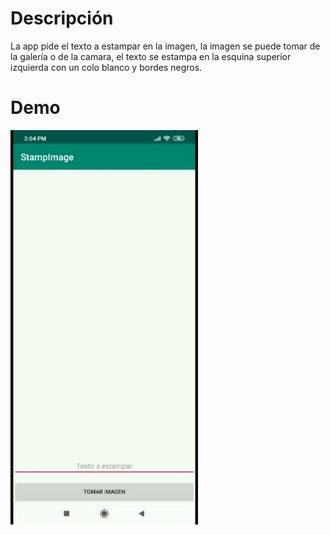 # Descripción
La app pide el texto a estampar en la imagen, la imagen se puede tomar de la galería o de la camara, el texto se estampa en 
la esquina superior izquierda con un colo blanco y bordes negros.

# Demo

<img alt="Demo StampImage App" width="300px" src="https://github.com/CrissAlvarezH/ImagenesRepos/blob/master/imgs/StampImage/demo_stampimage_app_android.gif" />

